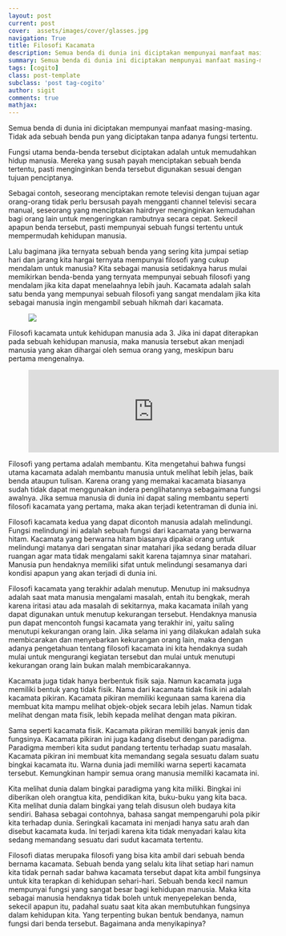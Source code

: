```yaml
---
layout: post
current: post
cover:  assets/images/cover/glasses.jpg
navigation: True
title: Filosofi Kacamata
description: Semua benda di dunia ini diciptakan mempunyai manfaat masing-masing. Tidak ada sebuah benda pun yang diciptakan tanpa adanya fungsi tertentu..
summary: Semua benda di dunia ini diciptakan mempunyai manfaat masing-masing. Tidak ada sebuah benda pun yang diciptakan tanpa adanya fungsi tertentu.
tags: [cogito]
class: post-template
subclass: 'post tag-cogito'
author: sigit
comments: true
mathjax:
---
```


Semua benda di dunia ini diciptakan mempunyai manfaat masing-masing. Tidak ada sebuah benda pun yang diciptakan tanpa adanya fungsi tertentu.

Fungsi utama benda-benda tersebut diciptakan adalah untuk memudahkan hidup manusia. Mereka yang susah payah menciptakan sebuah benda tertentu, pasti menginginkan benda tersebut digunakan sesuai dengan tujuan penciptanya.

Sebagai contoh, seseorang menciptakan remote televisi dengan tujuan agar orang-orang tidak perlu bersusah payah mengganti channel televisi secara manual, seseorang yang menciptakan hairdryer menginginkan kemudahan bagi orang lain untuk mengeringkan rambutnya secara cepat. Sekecil apapun benda tersebut, pasti mempunyai sebuah fungsi tertentu untuk mempermudah kehidupan manusia.

Lalu bagimana jika ternyata sebuah benda yang sering kita jumpai setiap hari dan jarang kita hargai ternyata mempunyai filosofi yang cukup mendalam untuk manusia? Kita sebagai manusia setidaknya harus mulai memikirkan benda-benda yang ternyata mempunyai sebuah filosofi yang mendalam jika kita dapat menelaahnya lebih jauh. Kacamata adalah salah satu benda yang mempunyai sebuah filosofi yang sangat mendalam jika kita sebagai manusia ingin mengambil sebuah hikmah dari kacamata.

<figure>
	<a href="https://static1.squarespace.com/static/512eb849e4b021266dca8015/57e66e6ad482e9a8f587259f/57e66ec5414fb52bddcb062f/1474719431453/IMG_1862.JPG"><img src="https://static1.squarespace.com/static/512eb849e4b021266dca8015/57e66e6ad482e9a8f587259f/57e66ec5414fb52bddcb062f/1474719431453/IMG_1862.JPG"></a>
</figure>

Filosofi kacamata untuk kehidupan manusia ada 3. Jika ini dapat diterapkan pada sebuah kehidupan manusia, maka manusia tersebut akan menjadi manusia yang akan dihargai oleh semua orang yang, meskipun baru pertama mengenalnya.

<figure>
<iframe src="https://www.facebook.com/plugins/post.php?href=https%3A%2F%2Fwww.facebook.com%2FSigit.Purwadi%2Fposts%2F1127250380629396&width=500" width="500" height="165" style="border:none;overflow:hidden" scrolling="no" frameborder="0" allowTransparency="true"></iframe>
</figure>

Filosofi yang pertama adalah membantu. Kita mengetahui bahwa fungsi utama kacamata adalah membantu manusia untuk melihat lebih jelas, baik benda ataupun tulisan. Karena orang yang memakai kacamata biasanya sudah tidak dapat menggunakan indera penglihatannya sebagaimana fungsi awalnya. Jika semua manusia di dunia ini dapat saling membantu seperti filosofi kacamata yang pertama, maka akan terjadi ketentraman di dunia ini.

Filosofi kacamata kedua yang dapat dicontoh manusia adalah melindungi. Fungsi melindungi ini adalah sebuah fungsi dari kacamata yang berwarna hitam. Kacamata yang berwarna hitam biasanya dipakai orang untuk melindungi matanya dari sengatan sinar matahari jika sedang berada diluar ruangan agar mata tidak mengalami sakit karena tajamnya sinar matahari. Manusia pun hendaknya memiliki sifat untuk melindungi sesamanya dari kondisi apapun yang akan terjadi di dunia ini.

Filosofi kacamata yang terakhir adalah menutup. Menutup ini maksudnya adalah saat mata manusia mengalami masalah, entah itu bengkak, merah karena iritasi atau ada masalah di sekitarnya, maka kacamata inilah yang dapat digunakan untuk menutup kekurangan tersebut. Hendaknya manusia pun dapat mencontoh fungsi kacamata yang terakhir ini, yaitu saling menutupi kekurangan orang lain. Jika selama ini yang dilakukan adalah suka membicarakan dan menyebarkan kekurangan orang lain, maka dengan adanya pengetahuan tentang filosofi kacamata ini kita hendaknya sudah mulai untuk mengurangi kegiatan tersebut dan mulai untuk menutupi kekurangan orang lain bukan malah membicarakannya.

Kacamata juga tidak hanya berbentuk fisik saja. Namun kacamata juga memiliki bentuk yang tidak fisik. Nama dari kacamata tidak fisik ini adalah kacamata pikiran. Kacamata pikiran memiliki kegunaan sama karena dia membuat kita mampu melihat objek-objek secara lebih jelas. Namun tidak melihat dengan mata fisik, lebih kepada melihat dengan mata pikiran.

Sama seperti kacamata fisik. Kacamata pikiran memiliki banyak jenis dan fungsinya. Kacamata pikiran ini juga kadang disebut dengan paradigma. Paradigma memberi kita sudut pandang tertentu terhadap suatu masalah. Kacamata pikiran ini membuat kita memandang segala sesuatu dalam suatu bingkai kacamata itu. Warna dunia jadi memiliki warna seperti kacamata tersebut. Kemungkinan hampir semua orang manusia memiliki kacamata ini.

Kita melihat dunia dalam bingkai paradigma yang kita miliki. Bingkai ini diberikan oleh orangtua kita, pendidikan kita, buku-buku yang kita baca. Kita melihat dunia dalam bingkai yang telah disusun oleh budaya kita sendiri. Bahasa sebagai contohnya, bahasa sangat mempengaruhi pola pikir kita terhadap dunia. Seringkali kacamata ini menjadi hanya satu arah dan disebut kacamata kuda. Ini terjadi karena kita tidak menyadari kalau kita sedang memandang sesuatu dari sudut kacamata tertentu.

Filosofi diatas merupaka filosofi yang bisa kita ambil dari sebuah benda bernama kacamata. Sebuah benda yang selalu kita lihat setiap hari namun kita tidak pernah sadar bahwa kacamata tersebut dapat kita ambil fungsinya untuk kita terapkan di kehidupan sehari-hari. Sebuah benda kecil namun mempunyai fungsi yang sangat besar bagi kehidupan manusia. Maka kita sebagai manusia hendaknya tidak boleh untuk menyepelekan benda, sekecil apapun itu, padahal suatu saat kita akan membutuhkan fungsinya dalam kehidupan kita. Yang terpenting bukan bentuk bendanya, namun fungsi dari benda tersebut. Bagaimana anda menyikapinya?
